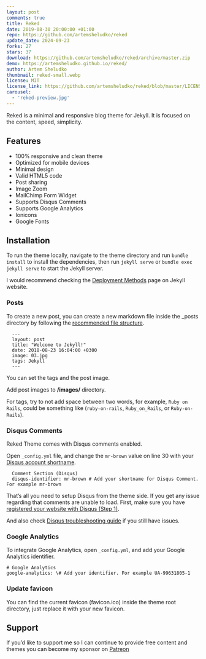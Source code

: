 ```yaml
---
layout: post
comments: true
title: Reked
date: 2019-08-30 20:00:00 +01:00
repo: https://github.com/artemsheludko/reked
update_date: 2024-09-23
forks: 27
stars: 37
download: https://github.com/artemsheludko/reked/archive/master.zip
demo: https://artemsheludko.github.io/reked/
author: Artem Sheludko
thumbnail: reked-small.webp
license: MIT
license_link: https://github.com/artemsheludko/reked/blob/master/LICENSE.txt
carousel:
  - 'reked-preview.jpg'
---
```


Reked is a minimal and responsive blog theme for Jekyll. It is focused on the content, speed, simplicity.

## Features

* 100% responsive and clean theme
* Optimized for mobile devices
* Minimal design
* Valid HTML5 code
* Post sharing
* Image Zoom
* MailChimp Form Widget
* Supports Disqus Comments
* Supports Google Analytics
* Ionicons
* Google Fonts

## Installation

To run the theme locally, navigate to the theme directory and run `bundle install` to install the dependencies, then run `jekyll serve` or `bundle exec jekyll serve` to start the Jekyll server.

I would recommend checking the [Deployment Methods](https://jekyllrb.com/docs/deployment-methods/) page on Jekyll website.

### Posts

To create a new post, you can create a new markdown file inside the \_posts directory by following the [recommended file structure](https://jekyllrb.com/docs/posts/#creating-post-files).

      ---
      layout: post
      title: "Welcome to Jekyll!"
      date: 2018-08-23 16:04:00 +0300
      image: 03.jpg
      tags: Jekyll
      ---

You can set the tags and the post image.

Add post images to **/images/** directory.

For tags, try to not add space between two words, for example, `Ruby on Rails`, could be something like (`ruby-on-rails`, `Ruby_on_Rails`, or `Ruby-on-Rails`).

### Disqus Comments

Reked Theme comes with Disqus comments enabled.

Open `_config.yml` file, and change the `mr-brown` value on line 30 with your [Disqus account shortname](https://help.disqus.com/customer/portal/articles/466208).

      Comment Section (Disqus)
      disqus-identifier: mr-brown # Add your shortname for Disqus Comment. For example mr-brown

That’s all you need to setup Disqus from the theme side. If you get any issue regarding that comments are unable to load. First, make sure you have [registered your website with Disqus (Step 1)](https://help.disqus.com/customer/portal/articles/466182-publisher-quick-start-guide).

And also check [Disqus troubleshooting guide](https://help.disqus.com/customer/portal/articles/472007-i-m-receiving-the-message-%22we-were-unable-to-load-disqus-%22) if you still have issues.

### Google Analytics

To integrate Google Analytics, open `_config.yml`, and add your Google Analytics identifier.

    # Google Analytics
    google-analytics: \# Add your identifier. For example UA-99631805-1

### Update favicon

You can find the current favicon (favicon.ico) inside the theme root directory, just replace it with your new favicon.

## Support

If you’d like to support me so I can continue to provide free content and themes you can become my sponsor on [Patreon](https://www.patreon.com/artemsheludko)
